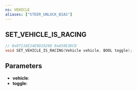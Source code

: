 ```yaml
---
ns: VEHICLE
aliases: ["STEER_UNLOCK_BIAS"]
---
```

## SET_VEHICLE_IS_RACING

```c
// 0x07116E24E9D1929D 0xA59E3DCD
void SET_VEHICLE_IS_RACING(Vehicle vehicle, BOOL toggle);
```

## Parameters
* **vehicle**:
* **toggle**:

